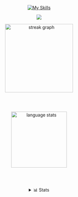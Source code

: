<div align="center">
  
[![My Skills](https://skillicons.dev/icons?i=discordjs,py,java,mongodb,maven,vscode)](https://skillicons.dev)

![](https://komarev.com/ghpvc/?username=southctrl&style=plastic)

<img src="https://streak-stats.demolab.com?user=southctrl&locale=en&mode=daily&theme=dark&hide_border=false&border_radius=5&order=3" height="220" alt="streak graph" />

<br><br>

<img src="https://github-readme-stats.vercel.app/api/top-langs/?username=southctrl&layout=compact&theme=dark&hide_border=false&border_radius=5" height="180" alt="language stats" />

<br><br>

<details>
  <summary>📊 Stats</summary>
  <br>
  
  ![Github stats](https://github-readme-stats.vercel.app/api?username=southctrl&theme=blueberry&count_private=true&hide_border=true&line_height=20)
  
  ![Top Langs](https://github-readme-stats.vercel.app/api/top-langs/?username=southctrl&layout=compact&theme=blueberry&count_private=true&hide_border=true)
</details>

</div>
